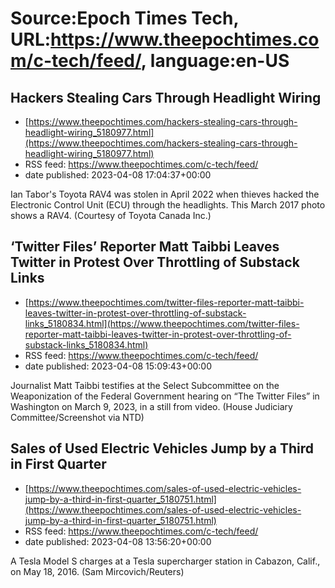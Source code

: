 # Source:Epoch Times Tech, URL:https://www.theepochtimes.com/c-tech/feed/, language:en-US

## Hackers Stealing Cars Through Headlight Wiring
 - [https://www.theepochtimes.com/hackers-stealing-cars-through-headlight-wiring_5180977.html](https://www.theepochtimes.com/hackers-stealing-cars-through-headlight-wiring_5180977.html)
 - RSS feed: https://www.theepochtimes.com/c-tech/feed/
 - date published: 2023-04-08 17:04:37+00:00

Ian Tabor's Toyota RAV4 was stolen in April 2022 when thieves hacked the  Electronic Control Unit (ECU) through the headlights. This March 2017 photo shows a RAV4. (Courtesy of Toyota Canada Inc.)

## ‘Twitter Files’ Reporter Matt Taibbi Leaves Twitter in Protest Over Throttling of Substack Links
 - [https://www.theepochtimes.com/twitter-files-reporter-matt-taibbi-leaves-twitter-in-protest-over-throttling-of-substack-links_5180834.html](https://www.theepochtimes.com/twitter-files-reporter-matt-taibbi-leaves-twitter-in-protest-over-throttling-of-substack-links_5180834.html)
 - RSS feed: https://www.theepochtimes.com/c-tech/feed/
 - date published: 2023-04-08 15:09:43+00:00

Journalist Matt Taibbi testifies at the Select Subcommittee on the Weaponization of the Federal Government hearing on “The Twitter Files” in Washington on March 9, 2023, in a still from video. (House Judiciary Committee/Screenshot via NTD)

## Sales of Used Electric Vehicles Jump by a Third in First Quarter
 - [https://www.theepochtimes.com/sales-of-used-electric-vehicles-jump-by-a-third-in-first-quarter_5180751.html](https://www.theepochtimes.com/sales-of-used-electric-vehicles-jump-by-a-third-in-first-quarter_5180751.html)
 - RSS feed: https://www.theepochtimes.com/c-tech/feed/
 - date published: 2023-04-08 13:56:20+00:00

A Tesla Model S charges at a Tesla supercharger station in Cabazon, Calif., on May 18, 2016. (Sam Mircovich/Reuters)


